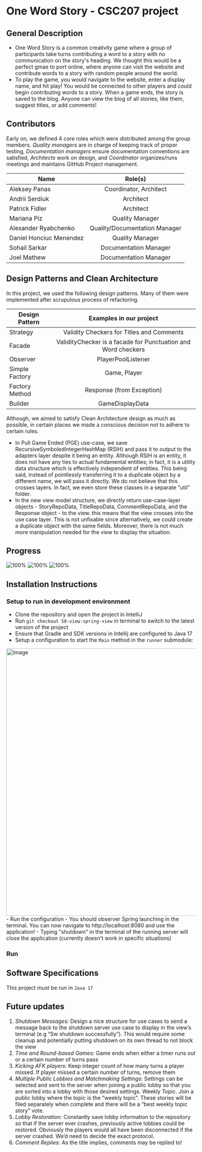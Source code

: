 # One Word Story - **CSC207** project

## General Description

- One Word Story is a common creativity game where a group of participants take turns contributing a word
to a story with no communication on the story's heading. We thought this would be a perfect gmae 
to port online, where anyone can visit the website and contribute words to a story with random
people around the world.
- To play the game, you would navigate to the website, enter a display name, and hit play! You would be connected to other players and could begin contributing words to a story. When a game ends, the story is saved to the blog. Anyone can view the blog of all stories, like them, suggest titles, or add comments!


## Contributors

Early on, we defined 4 core roles which were distributed among the group members. 
*Quality managers* are in charge of keeping track of proper testing, 
*Documentation managers* ensure documentation conventions are satisfied, 
*Architects* work on design, and *Coordinator* organizes/runs meetings and maintains 
GitHub Project management.

| Name                    |            Role(s)            |
|-------------------------|:-----------------------------:|
| Aleksey Panas           |    Coordinator, Architect     | 
| Andrii Serdiuk          |           Architect           | 
| Patrick Fidler          |           Architect           | 
| Mariana Piz             |        Quality Manager        | 
| Alexander Ryabchenko    | Quality/Documentation Manager | 
| Daniel Honciuc Menendez |        Quality Manager        | 
| Sohail Sarkar           |     Documentation Manager     | 
| Joel Mathew             |     Documentation Manager     | 


## Design Patterns and Clean Architecture

In this project, we used the following design patterns. Many of them were implemented after scrupulous process of refactoring.

| Design Pattern |                    Examples in our project                    |
|----------------|:-------------------------------------------------------------:|
| Strategy       |           Validity Checkers for Titles and Comments           | 
| Facade         | ValidityChecker is a facade for Punctuation and Word checkers | 
| Observer       |                      PlayerPoolListener                       | 
| Simple Factory |                         Game, Player                          | 
| Factory Method |                   Response (from Exception)                   | 
| Builder        |                        GameDisplayData                        | 



Although, we aimed to satisfy Clean Architecture design as much as possible, in certain places we made a conscious decision not to adhere to certain rules.

* In Pull Game Ended (PGE) use-case, we save RecursiveSymboledIntegerHashMap (RSIH) and pass it to output to the adapters layer despite it being an entity. Although RSIH is an entity, it does not have any ties to actual fundamental entities; in fact, it is a utility data structure which is effectively independent of entities. This being said, instead of pointlessly transferring it to a duplicate object by a different name, we will pass it directly. We do not believe that this crosses layers. In fact, we even store these classes in a separate "util" folder.
* In the new view model structure, we directly return use-case-layer objects - StoryRepoData, TitleRepoData, CommentRepoData, and the Response object - to the view. this means that the view crosses into the use case layer. This is not unfixable since alternatively, we could create a duplicate object with the same fields. Moreover, there is not much more manipulation needed for the view to display the situation.


## Progress

![100%](https://progress-bar.dev/100/?title=Backend)
![100%](https://progress-bar.dev/100/?title=Intended-Functionality)
![100%](https://progress-bar.dev/100/?title=GUI)

## Installation Instructions

### Setup to run in development environment
- Clone the repository and open the project in IntelliJ
- Run `git checkout 58-view-spring-view` in terminal to switch to the latest version of the project
- Ensure that Gradle and SDK versions in Intellij are configured to Java 17
- Setup a configuration to start the `Main` method in the `runner` submodule: 
<img width="712" alt="image" src="https://user-images.githubusercontent.com/47086586/206599530-cdaf6fc5-6740-4cf1-b54b-11f9deb25bf8.png">
- Run the configuration
- You should observer Spring launching in the terminal. You can now navigate to http://localhost:8080 and use the application!
- Typing "shutdown" in the terminal of the running server will close the application (currently doesn't work in specific situations)

### Run 


## Software Specifications

This project must be run in `Java 17`

## Future updates

1. *Shutdown Messages:* Design a nice structure for use cases to send a message back to the shutdown server use case to display in the view’s terminal (e.g “Sw shutdown successfully”). This would require some cleanup and potentially putting shutdown on its own thread to not block the view
2. *Time and Round-based Games:* Game ends when either a timer runs out or a certain number of turns pass
3. *Kicking AFK players:* Keep integer count of how many turns a player missed. If player missed a certain number of turns, remove them
4. *Multiple Public Lobbies and Matchmaking Settings:* Settings can be selected and sent to the server when joining a public lobby so that you are sorted into a lobby with those desired settings. Weekly Topic. Join a public lobby where the topic is the “weekly topic”. These stories will be filed separately when complete and there will be a “best weekly topic story” vote.
5. *Lobby Restoration:* Constantly save lobby information to the repository so that if the server ever crashes, previously active lobbies could be restored. Obviously the players would all have been disconnected if the server crashed. We’d need to decide the exact protocol.
6. *Comment Replies:* As the title implies, comments may be replied to!



